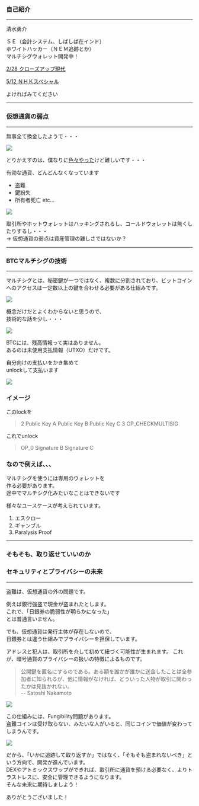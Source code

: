 
### 自己紹介
- - -
清水勇介

ＳＥ（会計システム、しばしば在インド）  
ホワイトハッカー（ＮＥＭ追跡とか）  
マルチシグウォレット開発中！

>>>

[2/28 クローズアップ現代](https://www.nhk.or.jp/gendai/articles/4102/index.html)

[5/12 ＮＨＫスペシャル](http://www6.nhk.or.jp/special/detail/index.html?aid=20180512)

よければみてください

---
### 仮想通貨の弱点
- - -

無事全て換金したようで・・・

![](https://yusukeshimizu.github.io/Multisig_pitch/img/thankyou.png)

>>>

とりかえすのは、僕なりに[色々やった](https://www.nhk.or.jp/gendai/articles/4102/index.html)けど難しいです・・・

>>>

有効な通貨、どんどんなくなっています  

* 盗難
* 鍵紛失
* 所有者死亡 etc...

>>>

![](https://yusukeshimizu.github.io/Multisig_pitch/img/BTCDistribution.png)

>>>

取引所やホットウォレットはハッキングされるし、コールドウォレットは無くしたりするし・・・  
-> 仮想通貨の弱点は資産管理の難しさではないか？

---
### BTCマルチシグの技術
- - -
マルチシグとは、秘密鍵が一つではなく、複数に分割されており、ビットコインへのアクセスは一定数以上の鍵を合わせる必要がある仕組みです。

>>>

![](https://yusukeshimizu.github.io/Multisig_pitch/img/multisig.png)

>>>

概念だけだとよくわからないと思うので、  
技術的な話を少し・・・

>>>

![](https://yusukeshimizu.github.io/Multisig_pitch/img/UTXO.png)

BTCには、残高情報って実はありません。  
あるのは未使用支払情報（UTXO）だけです。

>>>

自分向けの支払いをかき集めて  
unlockして支払います

![](https://yusukeshimizu.github.io/Multisig_pitch/img/script.PNG)

>>>

### イメージ  
このlockを
> 2 Public Key A Public Key B Public Key C 3 OP_CHECKMULTISIG

これでunlock
> OP_0 Signature B Signature C

>>>

### なので例えば、、、

マルチシグを使うには専用のウォレットを  
作る必要があります。  
途中でマルチシグ化みたいなことはできないです

>>>

様々なユースケースが考えられています。

1. エスクロー
2. ギャンブル
3. Paralysis Proof

---
### そもそも、取り返せていいのか
### セキュリティとプライバシーの未来
- - - 
盗難は、仮想通貨の外の問題です。

例えば銀行強盗で現金が盗まれたとします。  
これで、「日銀券の脆弱性が明らかになった」  
とは普通言いません。  

>>>

でも、仮想通貨は発行主体が存在しないので、  
日銀券とは違う仕組みでプライバシーを担保しています。

>>>

アドレスと犯人は、取引所を介して初めて紐づく可能性が生まれます。
これが、暗号通貨のプライバシーの扱いの特徴によるものです。

>>>

> 公開鍵を匿名にするのである。ある額を誰かが誰かに送金したことは全参加者に知られるが、他に情報がなければ、どういった人物が取引に関わったかは見抜かれない。  
> -- Satoshi Nakamoto

![](https://yusukeshimizu.github.io/img/privacy)

>>>

この仕組みには、Fungibility問題があります。  
盗難コインは受け取らない、みたいな人がいると、同じコインで価値が変わってしまうんです。

![](./img/fungible.jpeg)

>>>

だから、「いかに追跡して取り返すか」ではなく、「そもそも盗まれないべき」という方向で、開発が進んでいます。  
DEXやアトミックスワップができれば、取引所に通貨を預ける必要なく、よりトラストレスに、安全に管理できるようになります。  
そんな未来に期待しましよう！

>>>

ありがとうございました！


